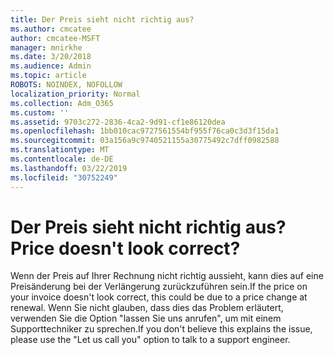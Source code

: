 ```yaml
---
title: Der Preis sieht nicht richtig aus?
ms.author: cmcatee
author: cmcatee-MSFT
manager: mnirkhe
ms.date: 3/20/2018
ms.audience: Admin
ms.topic: article
ROBOTS: NOINDEX, NOFOLLOW
localization_priority: Normal
ms.collection: Adm_O365
ms.custom: ''
ms.assetid: 9703c272-2836-4ca2-9d91-cf1e86120dea
ms.openlocfilehash: 1bb010cac9727561554bf955f76ca0c3d3f15da1
ms.sourcegitcommit: 03a156a9c9740521155a30775492c7dff0982588
ms.translationtype: MT
ms.contentlocale: de-DE
ms.lasthandoff: 03/22/2019
ms.locfileid: "30752249"
---
```

# <a name="price-doesnt-look-correct"></a><span data-ttu-id="bc4ca-102">Der Preis sieht nicht richtig aus?</span><span class="sxs-lookup"><span data-stu-id="bc4ca-102">Price doesn't look correct?</span></span>

<span data-ttu-id="bc4ca-103">Wenn der Preis auf Ihrer Rechnung nicht richtig aussieht, kann dies auf eine Preisänderung bei der Verlängerung zurückzuführen sein.</span><span class="sxs-lookup"><span data-stu-id="bc4ca-103">If the price on your invoice doesn't look correct, this could be due to a price change at renewal.</span></span> <span data-ttu-id="bc4ca-104">Wenn Sie nicht glauben, dass dies das Problem erläutert, verwenden Sie die Option "lassen Sie uns anrufen", um mit einem Supporttechniker zu sprechen.</span><span class="sxs-lookup"><span data-stu-id="bc4ca-104">If you don't believe this explains the issue, please use the "Let us call you" option to talk to a support engineer.</span></span>
  

